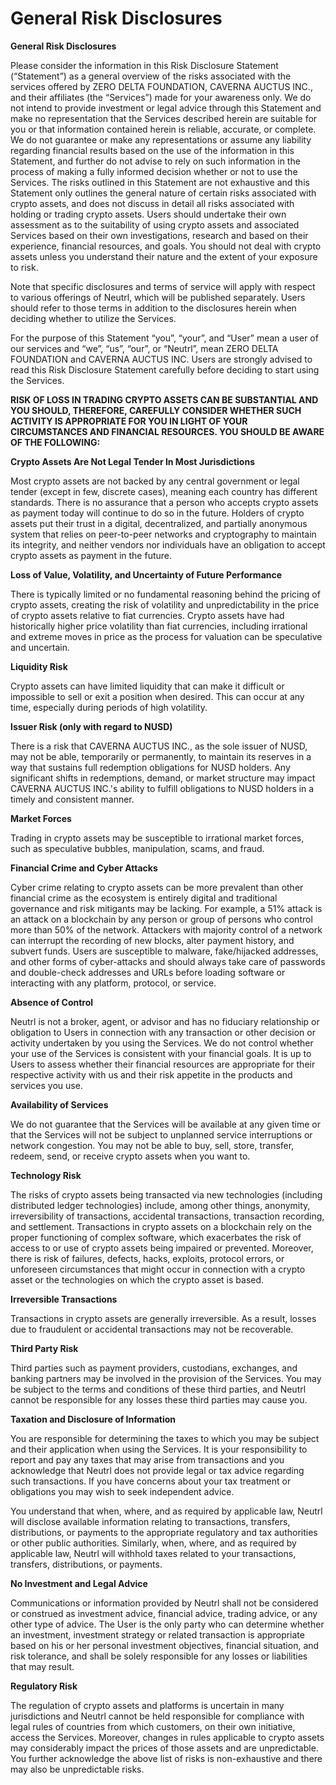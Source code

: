 # General Risk Disclosures

**General Risk Disclosures**

Please consider the information in this Risk Disclosure Statement (“Statement”) as a general overview of the risks associated with the services offered by ZERO DELTA FOUNDATION, CAVERNA AUCTUS INC., and their affiliates (the “Services”) made for your awareness only. We do not intend to provide investment or legal advice through this Statement and make no representation that the Services described herein are suitable for you or that information contained herein is reliable, accurate, or complete. We do not guarantee or make any representations or assume any liability regarding financial results based on the use of the information in this Statement, and further do not advise to rely on such information in the process of making a fully informed decision whether or not to use the Services. The risks outlined in this Statement are not exhaustive and this Statement only outlines the general nature of certain risks associated with crypto assets, and does not discuss in detail all risks associated with holding or trading crypto assets. Users should undertake their own assessment as to the suitability of using crypto assets and associated Services based on their own investigations, research and based on their experience, financial resources, and goals. You should not deal with crypto assets unless you understand their nature and the extent of your exposure to risk.

Note that specific disclosures and terms of service will apply with respect to various offerings of Neutrl, which will be published separately. Users should refer to those terms in addition to the disclosures herein when deciding whether to utilize the Services.

For the purpose of this Statement “you”, “your”, and “User” mean a user of our services and “we”, “us”, “our”, or “Neutrl”, mean ZERO DELTA FOUNDATION and CAVERNA AUCTUS INC. Users are strongly advised to read this Risk Disclosure Statement carefully before deciding to start using the Services.

**RISK OF LOSS IN TRADING CRYPTO ASSETS CAN BE SUBSTANTIAL AND YOU SHOULD, THEREFORE, CAREFULLY CONSIDER WHETHER SUCH ACTIVITY IS APPROPRIATE FOR YOU IN LIGHT OF YOUR CIRCUMSTANCES AND FINANCIAL RESOURCES. YOU SHOULD BE AWARE OF THE FOLLOWING:**

**Crypto Assets Are Not Legal Tender In Most Jurisdictions**

Most crypto assets are not backed by any central government or legal tender (except in few, discrete cases), meaning each country has different standards. There is no assurance that a person who accepts crypto assets as payment today will continue to do so in the future. Holders of crypto assets put their trust in a digital, decentralized, and partially anonymous system that relies on peer-to-peer networks and cryptography to maintain its integrity, and neither vendors nor individuals have an obligation to accept crypto assets as payment in the future.

**Loss of Value, Volatility, and Uncertainty of Future Performance**

There is typically limited or no fundamental reasoning behind the pricing of crypto assets, creating the risk of volatility and unpredictability in the price of crypto assets relative to fiat currencies. Crypto assets have had historically higher price volatility than fiat currencies, including irrational and extreme moves in price as the process for valuation can be speculative and uncertain.

**Liquidity Risk**

Crypto assets can have limited liquidity that can make it difficult or impossible to sell or exit a position when desired. This can occur at any time, especially during periods of high volatility.

**Issuer Risk (only with regard to NUSD)**

There is a risk that CAVERNA AUCTUS INC., as the sole issuer of NUSD, may not be able, temporarily or permanently, to maintain its reserves in a way that sustains full redemption obligations for NUSD holders. Any significant shifts in redemptions, demand, or market structure may impact CAVERNA AUCTUS INC.'s ability to fulfill obligations to NUSD holders in a timely and consistent manner.

**Market Forces**

Trading in crypto assets may be susceptible to irrational market forces, such as speculative bubbles, manipulation, scams, and fraud.

**Financial Crime and Cyber Attacks**

Cyber crime relating to crypto assets can be more prevalent than other financial crime as the ecosystem is entirely digital and traditional governance and risk mitigants may be lacking. For example, a 51% attack is an attack on a blockchain by any person or group of persons who control more than 50% of the network. Attackers with majority control of a network can interrupt the recording of new blocks, alter payment history, and subvert funds. Users are susceptible to malware, fake/hijacked addresses, and other forms of cyber-attacks and should always take care of passwords and double-check addresses and URLs before loading software or interacting with any platform, protocol, or service.

**Absence of Control**

Neutrl is not a broker, agent, or advisor and has no fiduciary relationship or obligation to Users in connection with any transaction or other decision or activity undertaken by you using the Services. We do not control whether your use of the Services is consistent with your financial goals. It is up to Users to assess whether their financial resources are appropriate for their respective activity with us and their risk appetite in the products and services you use.

**Availability of Services**

We do not guarantee that the Services will be available at any given time or that the Services will not be subject to unplanned service interruptions or network congestion. You may not be able to buy, sell, store, transfer, redeem, send, or receive crypto assets when you want to.

**Technology Risk**

The risks of crypto assets being transacted via new technologies (including distributed ledger technologies) include, among other things, anonymity, irreversibility of transactions, accidental transactions, transaction recording, and settlement. Transactions in crypto assets on a blockchain rely on the proper functioning of complex software, which exacerbates the risk of access to or use of crypto assets being impaired or prevented. Moreover, there is risk of failures, defects, hacks, exploits, protocol errors, or unforeseen circumstances that might occur in connection with a crypto asset or the technologies on which the crypto asset is based.

**Irreversible Transactions**

Transactions in crypto assets are generally irreversible. As a result, losses due to fraudulent or accidental transactions may not be recoverable.

**Third Party Risk**

Third parties such as payment providers, custodians, exchanges, and banking partners may be involved in the provision of the Services. You may be subject to the terms and conditions of these third parties, and Neutrl cannot be responsible for any losses these third parties may cause you.

**Taxation and Disclosure of Information**

You are responsible for determining the taxes to which you may be subject and their application when using the Services. It is your responsibility to report and pay any taxes that may arise from transactions and you acknowledge that Neutrl does not provide legal or tax advice regarding such transactions. If you have concerns about your tax treatment or obligations you may wish to seek independent advice.

You understand that when, where, and as required by applicable law, Neutrl will disclose available information relating to transactions, transfers, distributions, or payments to the appropriate regulatory and tax authorities or other public authorities. Similarly, when, where, and as required by applicable law, Neutrl will withhold taxes related to your transactions, transfers, distributions, or payments.

**No Investment and Legal Advice**

Communications or information provided by Neutrl shall not be considered or construed as investment advice, financial advice, trading advice, or any other type of advice. The User is the only party who can determine whether an investment, investment strategy or related transaction is appropriate based on his or her personal investment objectives, financial situation, and risk tolerance, and shall be solely responsible for any losses or liabilities that may result.

**Regulatory Risk**

The regulation of crypto assets and platforms is uncertain in many jurisdictions and Neutrl cannot be held responsible for compliance with legal rules of countries from which customers, on their own initiative, access the Services. Moreover, changes in rules applicable to crypto assets may considerably impact the prices of those assets and are unpredictable. You further acknowledge the above list of risks is non-exhaustive and there may also be unpredictable risks.
